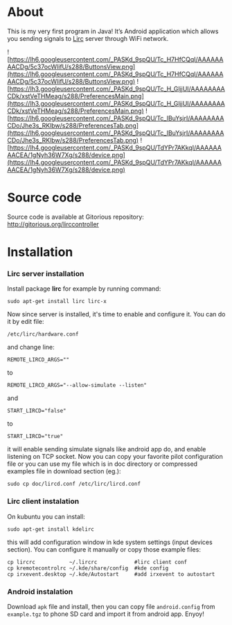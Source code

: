 # About #
This is my very first program in Java! It’s Android application which allows you sending signals to [Lirc](http://lirc.org) server through WiFi network.

![https://lh6.googleusercontent.com/_PASKd_9spQU/Tc_H7HfCQqI/AAAAAAAACDg/5c37ocWlifU/s288/ButtonsView.png](https://lh6.googleusercontent.com/_PASKd_9spQU/Tc_H7HfCQqI/AAAAAAAACDg/5c37ocWlifU/s288/ButtonsView.png) ![https://lh3.googleusercontent.com/_PASKd_9spQU/Tc_H_GljjUI/AAAAAAAACDk/xstVeTHMeag/s288/PreferencesMain.png](https://lh3.googleusercontent.com/_PASKd_9spQU/Tc_H_GljjUI/AAAAAAAACDk/xstVeTHMeag/s288/PreferencesMain.png) ![https://lh6.googleusercontent.com/_PASKd_9spQU/Tc_IBuYsjrI/AAAAAAAACDo/Jhe3s_RKlbw/s288/PreferencesTab.png](https://lh6.googleusercontent.com/_PASKd_9spQU/Tc_IBuYsjrI/AAAAAAAACDo/Jhe3s_RKlbw/s288/PreferencesTab.png)
![https://lh4.googleusercontent.com/_PASKd_9spQU/TdYPr7AKkqI/AAAAAAAACEA/1gNyh36W7Xg/s288/device.png](https://lh4.googleusercontent.com/_PASKd_9spQU/TdYPr7AKkqI/AAAAAAAACEA/1gNyh36W7Xg/s288/device.png)

# Source code #
Source code is available at Gitorious repository: http://gitorious.org/lirccontroller
# Installation #

### Lirc server installation ###
Install package **lirc** for example by running command:
```
sudo apt-get install lirc lirc-x
```
Now since server is installed, it's time to enable and configure it. You can do it by edit file:
```
/etc/lirc/hardware.conf
```
and change line:
```
REMOTE_LIRCD_ARGS=""
```
to
```
REMOTE_LIRCD_ARGS="--allow-simulate --listen"
```
and
```
START_LIRCD="false"
```
to
```
START_LIRCD="true"
```
it will enable sending simulate signals like android app do, and enable listening on TCP socket.
Now you can copy your favorite pilot configuration file or you can use my file which is in doc directory or compressed examples file in download section (eg.):
```
sudo cp doc/lircd.conf /etc/lirc/lircd.conf
```
### Lirc client instalation ###
On kubuntu you can install:
```
sudo apt-get install kdelirc
```
this will add configuration window in kde system settings (input devices section).
You can configure it manually or copy those example files:
```
cp lircrc           ~/.lircrc            #lirc client conf
cp kremotecontrolrc ~/.kde/share/config  #kde config
cp irxevent.desktop ~/.kde/Autostart     #add irxevent to autostart
```
### Android instalation ###
Download `apk` file and install, then you can copy file `android.config` from `example.tgz` to phone SD card and import it from android app.
Enyoy!